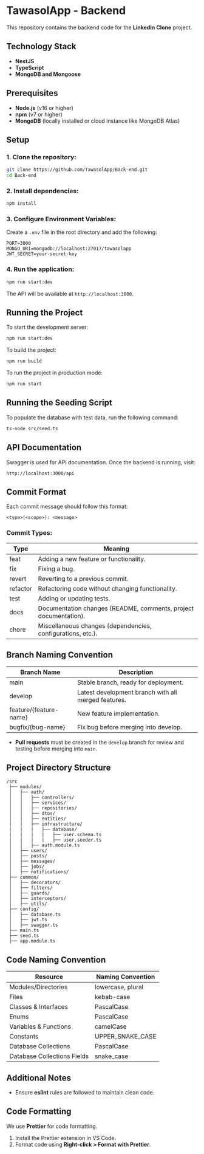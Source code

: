 # TawasolApp - Backend

This repository contains the backend code for the **LinkedIn Clone** project.

## Technology Stack
- **NestJS**
- **TypeScript**
- **MongoDB and Mongoose**

## Prerequisites
- **Node.js** (v16 or higher)
- **npm** (v7 or higher)
- **MongoDB** (locally installed or cloud instance like MongoDB Atlas)

## Setup

### 1. Clone the repository:
```sh
git clone https://github.com/TawasolApp/Back-end.git
cd Back-end
```

### 2. Install dependencies:

```sh
npm install
```

### 3. Configure Environment Variables:

Create a `.env` file in the root directory and add the following:

```env
PORT=3000
MONGO_URI=mongodb://localhost:27017/tawasolapp
JWT_SECRET=your-secret-key
```

### 4. Run the application:

```sh
npm run start:dev
```

The API will be available at `http://localhost:3000`.

## Running the Project

To start the development server:

```sh
npm run start:dev
```

To build the project:

```sh
npm run build
```

To run the project in production mode:

```sh
npm run start
```

## Running the Seeding Script

To populate the database with test data, run the following command:

```sh
ts-node src/seed.ts
```

## API Documentation

Swagger is used for API documentation. Once the backend is running, visit:

```
http://localhost:3000/api
```

## Commit Format
Each commit message should follow this format:
```
<type>(<scope>): <message>
```
### Commit Types:
| Type      | Meaning |
|-----------|------------|
| feat      | Adding a new feature or functionality. |
| fix       | Fixing a bug. |
| revert    | Reverting to a previous commit. |
| refactor  | Refactoring code without changing functionality. |
| test      | Adding or updating tests. |
| docs      | Documentation changes (README, comments, project documentation). |
| chore     | Miscellaneous changes (dependencies, configurations, etc.). |

## Branch Naming Convention
| Branch Name              | Description |
|--------------------------|------------|
| main                     | Stable branch, ready for deployment. |
| develop                  | Latest development branch with all merged features. |
| feature/{feature-name}   | New feature implementation. |
| bugfix/{bug-name}        | Fix bug before merging into develop. |

- **Pull requests** must be created in the `develop` branch for review and testing before merging into `main`.

## Project Directory Structure
```
/src
 ├── modules/
 │   ├── auth/
 │   │   ├── controllers/
 │   │   ├── services/
 │   │   ├── repositories/
 │   │   ├── dtos/
 │   │   ├── entities/
 |   |   ├── infrastructure/
 |   |   |   ├── database/
 |   |   |   |   ├── user.schema.ts
 |   |   |   |   ├── user.seeder.ts
 │   │   ├── auth.module.ts
 │   ├── users/
 │   ├── posts/
 │   ├── messages/
 │   ├── jobs/
 │   ├── notifications/
 ├── common/
 │   ├── decorators/
 │   ├── filters/
 │   ├── guards/
 │   ├── interceptors/
 │   ├── utils/
 ├── config/
 │   ├── database.ts
 │   ├── jwt.ts
 │   ├── swagger.ts
 ├── main.ts
 ├── seed.ts
 ├── app.module.ts
```

## Code Naming Convention
| Resource                    | Naming Convention |
|-----------------------------|------------|
| Modules/Directories         | lowercase, plural |
| Files                       | kebab-case |
| Classes & Interfaces        | PascalCase |
| Enums                       | PascalCase |
| Variables & Functions       | camelCase |
| Constants                   | UPPER_SNAKE_CASE |
| Database Collections        | PascalCase |
| Database Collections Fields | snake_case |

## Additional Notes
- Ensure **eslint** rules are followed to maintain clean code.

## Code Formatting
We use **Prettier** for code formatting.
1. Install the Prettier extension in VS Code.
2. Format code using **Right-click > Format with Prettier**.